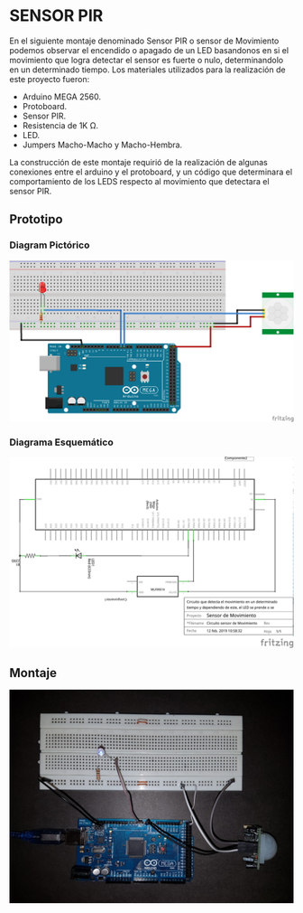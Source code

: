 # SENSOR PIR
En el siguiente montaje denominado Sensor PIR o sensor de Movimiento podemos observar el encendido o apagado de un LED basandonos en si el movimiento que logra detectar el sensor es fuerte o nulo, determinandolo en un determinado tiempo. Los materiales utilizados para la realización de este proyecto fueron:
* Arduino MEGA 2560.
* Protoboard.
* Sensor PIR.
* Resistencia de 1K Ω.
* LED.
* Jumpers Macho-Macho y Macho-Hembra.

La construcción de este montaje requirió de la realización de algunas conexiones entre el arduino y el protoboard, y un código que determinara el comportamiento de los LEDS respecto al movimiento que detectara el sensor PIR. 
## Prototipo
### Diagram Pictórico
![1](https://github.com/juanmanuel2011/Proyecto-guiado/blob/master/Images/SENSOR%20DE%20MOVIMIENTO.png)
### Diagrama Esquemático
![1](https://github.com/juanmanuel2011/Proyecto-guiado/blob/master/Images/Sensor%20Mov.%20(esquematico).png)
## Montaje
![1](https://github.com/juanmanuel2011/Proyecto-guiado/blob/master/Images/SensordeMovimiento.jpeg)
